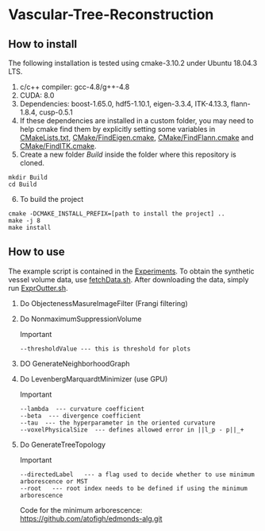 
# Vascular-Tree-Reconstruction

## How to install
The following installation is tested using cmake-3.10.2 under Ubuntu 18.04.3 LTS.
1. c/c++ compiler: gcc-4.8/g++-4.8
2. CUDA: 8.0
3. Dependencies: boost-1.65.0, hdf5-1.10.1, eigen-3.3.4, ITK-4.13.3, flann-1.8.4, cusp-0.5.1
4. If these dependencies are installed in a custom folder, you may need to help cmake find them by explicitly setting some variables in [CMakeLists.txt](CMakeLists.txt), [CMake/FindEigen.cmake](CMake/FindEigen.cmake), [CMake/FindFlann.cmake](CMake/FindFlann.cmake) and [CMake/FindITK.cmake](CMake/FindITK.cmake).
5. Create a new folder *Build* inside the folder where this repository is cloned.
```
mkdir Build
cd Build
```
6. To build the project
```
cmake -DCMAKE_INSTALL_PREFIX=[path to install the project] ..
make -j 8
make install
```

## How to use 
The example script is contained in the [Experiments](Experiments). To obtain the synthetic vessel volume data, use [fetchData.sh](Experiments/fetchData.sh). After downloading the data, simply run [ExprOutter.sh](Experiments/ExprOutter.sh).

 1. Do ObjectenessMasureImageFilter (Frangi filtering)
 
 2. Do NonmaximumSuppressionVolume
  
    Important 
    ```
    --thresholdValue --- this is threshold for plots
    ```
	
 3. DO GenerateNeighborhoodGraph
  
 4. Do LevenbergMarquardtMinimizer (use GPU)
  
    Important 
    ```
    --lambda  --- curvature coefficient
    --beta  --- divergence coefficient
    --tau  --- the hyperparameter in the oriented curvature
    --voxelPhysicalSize  --- defines allowed error in ||l_p - p||_+
    ```
 
 5. Do GenerateTreeTopology
  
    Important 
    ```
    --directedLabel   --- a flag used to decide whether to use minimum arborescence or MST
    --root   --- root index needs to be defined if using the minimum arborescence
    ```
	
	Code for the minimum arborescence: https://github.com/atofigh/edmonds-alg.git
